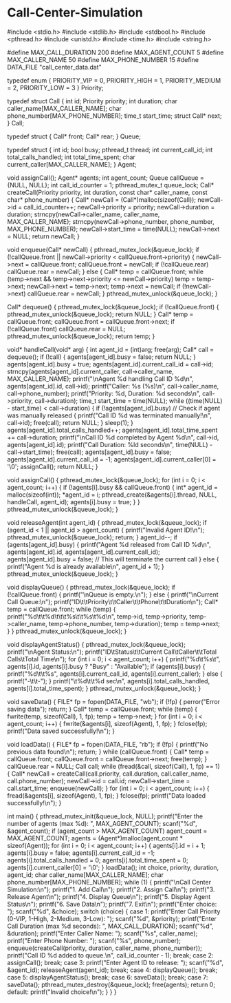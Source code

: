 # Call-Center-Simulation

#include <stdio.h>
#include <stdlib.h>
#include <stdbool.h>
#include <pthread.h>
#include <unistd.h>
#include <time.h>
#include <string.h>

#define MAX_CALL_DURATION 200
#define MAX_AGENT_COUNT 5
#define MAX_CALLER_NAME 50
#define MAX_PHONE_NUMBER 15
#define DATA_FILE "call_center_data.dat"

typedef enum
{
    PRIORITY_VIP = 0,
    PRIORITY_HIGH = 1,
    PRIORITY_MEDIUM = 2,
    PRIORITY_LOW = 3
} Priority;

typedef struct Call
{
    int id;
    Priority priority;
    int duration;
    char caller_name[MAX_CALLER_NAME];
    char phone_number[MAX_PHONE_NUMBER];
    time_t start_time;
    struct Call* next;
} Call;

typedef struct
{
    Call* front;
    Call* rear;
} Queue;

typedef struct
{
    int id;
    bool busy;
    pthread_t thread;
    int current_call_id;
    int total_calls_handled;
    int total_time_spent;
    char current_caller[MAX_CALLER_NAME];
} Agent;

void assignCall();
Agent* agents;
int agent_count;
Queue callQueue = {NULL, NULL};
int call_id_counter = 1;
pthread_mutex_t queue_lock;
Call* createCall(Priority priority, int duration, const char* caller_name, const char* phone_number)
{
    Call* newCall = (Call*)malloc(sizeof(Call));
    newCall->id = call_id_counter++;
    newCall->priority = priority;
    newCall->duration = duration;
    strncpy(newCall->caller_name, caller_name, MAX_CALLER_NAME);
    strncpy(newCall->phone_number, phone_number, MAX_PHONE_NUMBER);
    newCall->start_time = time(NULL);
    newCall->next = NULL;
    return newCall;
}

void enqueue(Call* newCall)
{
    pthread_mutex_lock(&queue_lock);
    if (!callQueue.front || newCall->priority < callQueue.front->priority)
    {
        newCall->next = callQueue.front;
        callQueue.front = newCall;
        if (!callQueue.rear) callQueue.rear = newCall;
    }
    else
    {
        Call* temp = callQueue.front;
        while (temp->next && temp->next->priority <= newCall->priority)
            temp = temp->next;
        newCall->next = temp->next;
        temp->next = newCall;
        if (!newCall->next) callQueue.rear = newCall;
    }
    pthread_mutex_unlock(&queue_lock);
}

Call* dequeue()
{
    pthread_mutex_lock(&queue_lock);
    if (!callQueue.front)
    {
        pthread_mutex_unlock(&queue_lock);
        return NULL;
    }
    Call* temp = callQueue.front;
    callQueue.front = callQueue.front->next;
    if (!callQueue.front) callQueue.rear = NULL;
    pthread_mutex_unlock(&queue_lock);
    return temp;
}

void* handleCall(void* arg)
{
    int agent_id = (int)arg;
    free(arg);
    Call* call = dequeue();
    if (!call)
    {
        agents[agent_id].busy = false;
        return NULL;
    }
    agents[agent_id].busy = true;
    agents[agent_id].current_call_id = call->id;
    strncpy(agents[agent_id].current_caller, call->caller_name, MAX_CALLER_NAME);
    printf("\nAgent %d handling Call ID %d\n", agents[agent_id].id, call->id);
    printf("Caller: %s (%s)\n", call->caller_name, call->phone_number);
    printf("Priority: %d, Duration: %d seconds\n", call->priority, call->duration);
    time_t start_time = time(NULL);
    while ((time(NULL) - start_time) < call->duration)
    {
        if (!agents[agent_id].busy)   // Check if agent was manually released
        {
            printf("Call ID %d was terminated manually!\n", call->id);
            free(call);
            return NULL;
        }
        sleep(1);
    }
    agents[agent_id].total_calls_handled++;
    agents[agent_id].total_time_spent += call->duration;
    printf("\nCall ID %d completed by Agent %d\n", call->id, agents[agent_id].id);
    printf("Call Duration: %ld seconds\n", time(NULL) - call->start_time);
    free(call);
    agents[agent_id].busy = false;
    agents[agent_id].current_call_id = -1;
    agents[agent_id].current_caller[0] = '\0';
    assignCall();
    return NULL;
}

void assignCall()
{
    pthread_mutex_lock(&queue_lock);
    for (int i = 0; i < agent_count; i++)
    {
        if (!agents[i].busy && callQueue.front)
        {
            int* agent_id = malloc(sizeof(int));
            *agent_id = i;
            pthread_create(&agents[i].thread, NULL, handleCall, agent_id);
            agents[i].busy = true;
        }
    }
    pthread_mutex_unlock(&queue_lock);
}

void releaseAgent(int agent_id)
{
    pthread_mutex_lock(&queue_lock);
    if (agent_id < 1 || agent_id > agent_count)
    {
        printf("Invalid Agent ID!\n");
        pthread_mutex_unlock(&queue_lock);
        return;
    }
    agent_id--;
    if (agents[agent_id].busy)
    {
        printf("Agent %d released from Call ID %d\n", agents[agent_id].id, agents[agent_id].current_call_id);
        agents[agent_id].busy = false; // This will terminate the current call
    }
    else
    {
        printf("Agent %d is already available\n", agent_id + 1);
    }
    pthread_mutex_unlock(&queue_lock);
}

void displayQueue()
{
    pthread_mutex_lock(&queue_lock);
    if (!callQueue.front)
    {
        printf("\nQueue is empty.\n");
    }
    else
    {
        printf("\nCurrent Call Queue:\n");
        printf("ID\t\tPriority\t\tCaller\t\tPhone\t\tDuration\n");
        Call* temp = callQueue.front;
        while (temp)
        {
            printf("%d\t\t%d\t\t\t%s\t\t%s\t%d\n",
                   temp->id, temp->priority, temp->caller_name,
                   temp->phone_number, temp->duration);
            temp = temp->next;
        }
    }
    pthread_mutex_unlock(&queue_lock);
}

void displayAgentStatus()
{
    pthread_mutex_lock(&queue_lock);
    printf("\nAgent Status:\n");
    printf("ID\tStatus\t\tCurrent Call\tCaller\t\tTotal Calls\tTotal Time\n");
    for (int i = 0; i < agent_count; i++)
    {
        printf("%d\t%s\t",
               agents[i].id,
               agents[i].busy ? "Busy" : "Available");
        if (agents[i].busy)
        {
            printf("%d\t\t%s", agents[i].current_call_id, agents[i].current_caller);
        }
        else
        {
            printf("-\t\t-");
        }
        printf("\t%d\t\t%d sec\n",
               agents[i].total_calls_handled,
               agents[i].total_time_spent);
    }
    pthread_mutex_unlock(&queue_lock);
}

void saveData()
{
    FILE* fp = fopen(DATA_FILE, "wb");
    if (!fp)
    {
        perror("Error saving data");
        return;
    }
    Call* temp = callQueue.front;
    while (temp)
    {
        fwrite(temp, sizeof(Call), 1, fp);
        temp = temp->next;
    }
    for (int i = 0; i < agent_count; i++)
    {
        fwrite(&agents[i], sizeof(Agent), 1, fp);
    }
    fclose(fp);
    printf("Data saved successfully!\n");
}

void loadData()
{
    FILE* fp = fopen(DATA_FILE, "rb");
    if (!fp)
    {
        printf("No previous data found\n");
        return;
    }
    while (callQueue.front)
    {
        Call* temp = callQueue.front;
        callQueue.front = callQueue.front->next;
        free(temp);
    }
    callQueue.rear = NULL;
    Call call;
    while (fread(&call, sizeof(Call), 1, fp) == 1)
    {
        Call* newCall = createCall(call.priority, call.duration, call.caller_name, call.phone_number);
        newCall->id = call.id;
        newCall->start_time = call.start_time;
        enqueue(newCall);
    }
    for (int i = 0; i < agent_count; i++)
    {
        fread(&agents[i], sizeof(Agent), 1, fp);
    }
    fclose(fp);
    printf("Data loaded successfully!\n");
}

int main()
{
    pthread_mutex_init(&queue_lock, NULL);
    printf("Enter the number of agents (max %d): ", MAX_AGENT_COUNT);
    scanf("%d", &agent_count);
    if (agent_count > MAX_AGENT_COUNT) agent_count = MAX_AGENT_COUNT;
    agents = (Agent*)malloc(agent_count * sizeof(Agent));
    for (int i = 0; i < agent_count; i++)
    {
        agents[i].id = i + 1;
        agents[i].busy = false;
        agents[i].current_call_id = -1;
        agents[i].total_calls_handled = 0;
        agents[i].total_time_spent = 0;
        agents[i].current_caller[0] = '\0';
    }
    loadData();
    int choice, priority, duration, agent_id;
    char caller_name[MAX_CALLER_NAME];
    char phone_number[MAX_PHONE_NUMBER];
    while (1)
    {
        printf("\nCall Center Simulation:\n");
        printf("1. Add Call\n");
        printf("2. Assign Call\n");
        printf("3. Release Agent\n");
        printf("4. Display Queue\n");
        printf("5. Display Agent Status\n");
        printf("6. Save Data\n");
        printf("7. Exit\n");
        printf("Enter choice: ");
        scanf("%d", &choice);
        switch (choice)
        {
        case 1:
            printf("Enter Call Priority (0-VIP, 1-High, 2-Medium, 3-Low): ");
            scanf("%d", &priority);
            printf("Enter Call Duration (max %d seconds): ", MAX_CALL_DURATION);
            scanf("%d", &duration);
            printf("Enter Caller Name: ");
            scanf("%s", caller_name);
            printf("Enter Phone Number: ");
            scanf("%s", phone_number);
            enqueue(createCall(priority, duration, caller_name, phone_number));
            printf("Call ID %d added to queue.\n", call_id_counter - 1);
            break;
        case 2:
            assignCall();
            break;
        case 3:
            printf("Enter Agent ID to release: ");
            scanf("%d", &agent_id);
            releaseAgent(agent_id);
            break;
        case 4:
            displayQueue();
            break;
        case 5:
            displayAgentStatus();
            break;
        case 6:
            saveData();
            break;
        case 7:
            saveData();
            pthread_mutex_destroy(&queue_lock);
            free(agents);
            return 0;
        default:
            printf("Invalid choice!\n");
        }
    }
}
